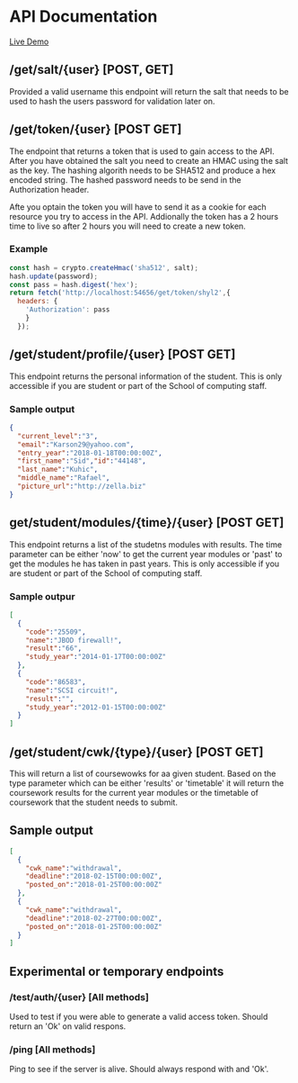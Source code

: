 # API Documentation

[Live Demo](https://sis-shonei.herokuapp.com/)

## /get/salt/{user} [POST, GET]
Provided a valid username this endpoint will return the salt that needs to be used to hash the users password for validation later on.

## /get/token/{user} [POST GET]
The endpoint that returns a token that is used to gain access to the API. After you have obtained the salt you need to create an HMAC using the salt as the key. The hashing algorith needs to be SHA512 and produce a hex encoded string. The hashed password needs to be send in the Authorization header.

Afte you optain the token you will have to send it as a cookie for each resource you try to access in the API. Addionally the token has a 2 hours time to live so after 2 hours you will need to create a new token.

### Example
```javascript
const hash = crypto.createHmac('sha512', salt);
hash.update(password);
const pass = hash.digest('hex');
return fetch('http://localhost:54656/get/token/shyl2',{
  headers: {
    'Authorization': pass
    }
  });
```

## /get/student/profile/{user} [POST GET]
This endpoint returns the personal information of the student. This is only accessible if you are student or part of the School of computing staff.

### Sample output
```json
{
  "current_level":"3",
  "email":"Karson29@yahoo.com",
  "entry_year":"2018-01-18T00:00:00Z",
  "first_name":"Sid","id":"44148",
  "last_name":"Kuhic",
  "middle_name":"Rafael",
  "picture_url":"http://zella.biz"
}
```

## get/student/modules/{time}/{user} [POST GET]
This endpoint returns a list of the studetns modules with results. The time parameter can be either 'now' to get the current year modules or 'past' to get the modules he has taken in past years. This is only accessible if you are student or part of the School of computing staff.

### Sample outpur 
```json
[
  {
    "code":"25509",
    "name":"JBOD firewall!",
    "result":"66",
    "study_year":"2014-01-17T00:00:00Z"
  },
  {
    "code":"86583",
    "name":"SCSI circuit!",
    "result":"",
    "study_year":"2012-01-15T00:00:00Z"
  }
]
```

## /get/student/cwk/{type}/{user} [POST GET]
This will return a list of coursewowks for aa given student. Based on the type parameter which can be either 'results' or 'timetable' it will return the coursework results for the current year modules or the timetable of coursework that the student needs to submit.

## Sample output
```json
[
  {
    "cwk_name":"withdrawal",
    "deadline":"2018-02-15T00:00:00Z",
    "posted_on":"2018-01-25T00:00:00Z"
  },
  {
    "cwk_name":"withdrawal",
    "deadline":"2018-02-27T00:00:00Z",
    "posted_on":"2018-01-25T00:00:00Z"
  }
]
```

## Experimental or temporary endpoints

### /test/auth/{user} [All methods]
Used to test if you were able to generate a valid access token. Should return an 'Ok' on valid respons.

### /ping [All methods]
Ping to see if the server is alive. Should always respond with and 'Ok'.
